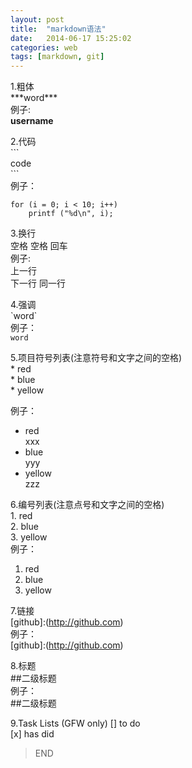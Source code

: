 ```yaml
---
layout: post
title:  "markdown语法"
date:   2014-06-17 15:25:02
categories: web 
tags: [markdown, git]
---
```


1.粗体  
\*\*\*word\*\*\*  
例子:  
**username**  


2.代码  
\`\`\`  
code  
\```  
例子：  
```
for (i = 0; i < 10; i++)
	printf ("%d\n", i);
```  

3.换行  
空格 空格 回车  
例子:  
上一行  
下一行
同一行  

4.强调  
\`word\`  
例子：  
`word`  

5.项目符号列表(注意符号和文字之间的空格)   
\* red  
\* blue  
\* yellow  

例子：  
* red  
  xxx  
* blue  
  yyy  
* yellow    
  zzz  

6.编号列表(注意点号和文字之间的空格)  
1\. red  
2\. blue  
3\. yellow  
例子：  
1. red  
2. blue  
3. yellow  

7.链接  
\[github\]:(http://github.com)  
例子：  
[github]:(http://github.com) 

8.标题  
\#\#二级标题  
例子：  
##二级标题  

9.Task Lists (GFW only)
[]   to do  
[x]  has did  

>END
